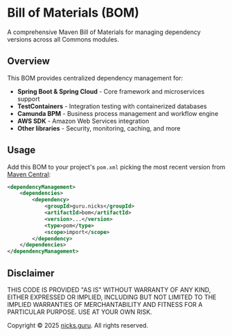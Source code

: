 # Bill of Materials (BOM)

A comprehensive Maven Bill of Materials for managing dependency versions across all Commons modules.

## Overview

This BOM provides centralized dependency management for:
- **Spring Boot & Spring Cloud** - Core framework and microservices support
- **TestContainers** - Integration testing with containerized databases
- **Camunda BPM** - Business process management and workflow engine
- **AWS SDK** - Amazon Web Services integration
- **Other libraries** - Security, monitoring, caching, and more

## Usage

Add this BOM to your project's `pom.xml` picking the most recent version from
[Maven Central](https://central.sonatype.com/namespace/guru.nicks):

```xml
<dependencyManagement>
    <dependencies>
        <dependency>
            <groupId>guru.nicks</groupId>
            <artifactId>bom</artifactId>
            <version>...</version>
            <type>pom</type>
            <scope>import</scope>
        </dependency>
    </dependencies>
</dependencyManagement>
```

## Disclaimer

THIS CODE IS PROVIDED "AS IS" WITHOUT WARRANTY OF ANY KIND, EITHER EXPRESSED OR IMPLIED, INCLUDING BUT NOT LIMITED
TO THE IMPLIED WARRANTIES OF MERCHANTABILITY AND FITNESS FOR A PARTICULAR PURPOSE. USE AT YOUR OWN RISK.

Copyright © 2025 [nicks.guru](https://nicks.guru). All rights reserved.
